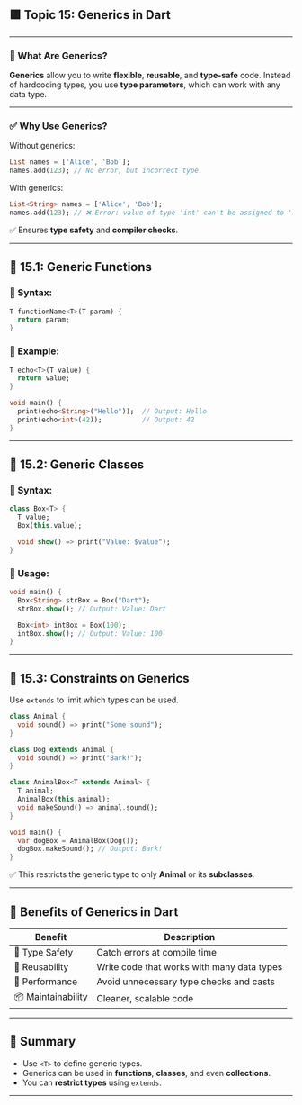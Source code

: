 ## 🟪 **Topic 15: Generics in Dart**

---

### 📌 What Are Generics?

**Generics** allow you to write **flexible**, **reusable**, and **type-safe** code. Instead of hardcoding types, you use **type parameters**, which can work with any data type.

---

### ✅ Why Use Generics?

Without generics:

```dart
List names = ['Alice', 'Bob'];
names.add(123); // No error, but incorrect type.
```

With generics:

```dart
List<String> names = ['Alice', 'Bob'];
names.add(123); // ❌ Error: value of type 'int' can't be assigned to 'String'
```

✅ Ensures **type safety** and **compiler checks**.

---

## 🔹 15.1: Generic Functions

### 🔸 Syntax:

```dart
T functionName<T>(T param) {
  return param;
}
```

### 🔸 Example:

```dart
T echo<T>(T value) {
  return value;
}

void main() {
  print(echo<String>("Hello"));  // Output: Hello
  print(echo<int>(42));          // Output: 42
}
```

---

## 🔹 15.2: Generic Classes

### 🔸 Syntax:

```dart
class Box<T> {
  T value;
  Box(this.value);

  void show() => print("Value: $value");
}
```

### 🔸 Usage:

```dart
void main() {
  Box<String> strBox = Box("Dart");
  strBox.show(); // Output: Value: Dart

  Box<int> intBox = Box(100);
  intBox.show(); // Output: Value: 100
}
```

---

## 🔹 15.3: Constraints on Generics

Use `extends` to limit which types can be used.

```dart
class Animal {
  void sound() => print("Some sound");
}

class Dog extends Animal {
  void sound() => print("Bark!");
}

class AnimalBox<T extends Animal> {
  T animal;
  AnimalBox(this.animal);
  void makeSound() => animal.sound();
}

void main() {
  var dogBox = AnimalBox(Dog());
  dogBox.makeSound(); // Output: Bark!
}
```

✅ This restricts the generic type to only **Animal** or its **subclasses**.

---

## 🔸 Benefits of Generics in Dart

| Benefit            | Description                                |
| ------------------ | ------------------------------------------ |
| 🔐 Type Safety     | Catch errors at compile time               |
| 🔁 Reusability     | Write code that works with many data types |
| 🚀 Performance     | Avoid unnecessary type checks and casts    |
| 📦 Maintainability | Cleaner, scalable code                     |

---

## 🧠 Summary

* Use `<T>` to define generic types.
* Generics can be used in **functions**, **classes**, and even **collections**.
* You can **restrict types** using `extends`.

---
 
